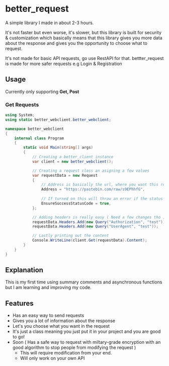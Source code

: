 # better_request
A simple library I made in about 2-3 hours.

It's not faster but even worse, it's slower, but this library is built for security & customization
which basically means that this library gives you more data about the response and gives you the opportunity to choose what to request.

It's not made for basic API requests, go use RestAPI for that.
bettter_request is made for more safer requests e.g Login & Registration

## Usage

Currently only supporting **Get, Post**

### Get Requests

```csharp
using System;
using static better_webclient.better_webclient;

namespace better_webclient
{
    internal class Program
    {
        static void Main(string[] args)
        {
            // Creating a better_client instance
            var client = new better_webclient();

            // Creating a request class an asigning a few values
            var requestData = new Request
            {
                // Address is basically the url, where you want this request to go
                Address = "https://pastebin.com/raw/s9EPhhfG",
                
                // If turned on this will throw an error if the status code isn't success (200)
                EnsureSuccessStatusCode = true,
            };

            // Adding headers is really easy ( Need a few changes tho )
            requestData.Headers.Add(new Query("Authorization", "test"));
            requestData.Headers.Add(new Query("UserAgent", "test"));

            // Lastly printing out the content
            Console.WriteLine(client.Get(requestData).Content);
        }
    }
}
```

## Explanation

This is my first time using summary comments and asynchronous functions but I am learning and improving my code.

## Features

- Has an easy way to send requests
- Gives you a lot of information about the response
- Let's you choose what you want in the request
- It's just a class meaning you just put it in your project and you are good to go!
- Soon ( Has a safe way to request with miltary-grade encryption with an good algorithm to stop people from modifying the request )
  -  This will require modification from your end.
  -  Will only work on your own API

